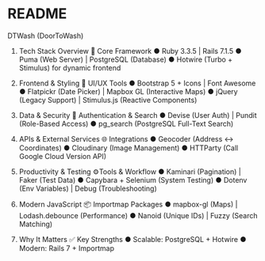 # README

DTWash (DoorToWash) 

1. Tech Stack Overview
🚀 Core Framework
● Ruby 3.3.5 | Rails 7.1.5
● Puma (Web Server) | PostgreSQL (Database)
● Hotwire (Turbo + Stimulus) for dynamic frontend

2. Frontend & Styling
🎨 UI/UX Tools
● Bootstrap 5 + Icons | Font Awesome
● Flatpickr (Date Picker) | Mapbox GL (Interactive Maps)
● jQuery (Legacy Support) | Stimulus.js (Reactive Components)

3. Data & Security
🔐 Authentication & Search
● Devise (User Auth) | Pundit (Role-Based Access)
● pg_search (PostgreSQL Full-Text Search)

4. APIs & External Services
🌐 Integrations
● Geocoder (Address ↔ Coordinates)
● Cloudinary (Image Management)
● HTTParty (Call Google Cloud Version API)

5. Productivity & Testing
⚙️Tools & Workflow
● Kaminari (Pagination) | Faker (Test Data)
● Capybara + Selenium (System Testing)
● Dotenv (Env Variables) | Debug (Troubleshooting)

6. Modern JavaScript
📦 Importmap Packages
● mapbox-gl (Maps) | Lodash.debounce (Performance)
● Nanoid (Unique IDs) | Fuzzy (Search Matching)

7. Why It Matters
✅ Key Strengths
● Scalable: PostgreSQL + Hotwire
● Modern: Rails 7 + Importmap
